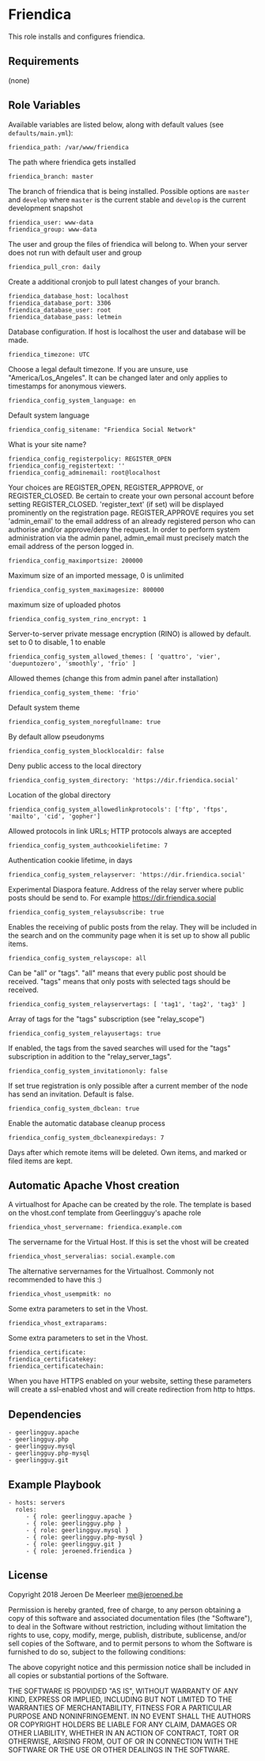 # Friendica


This role installs and configures friendica.

## Requirements

(none)

## Role Variables

Available variables are listed below, along with default values (see `defaults/main.yml`):

    friendica_path: /var/www/friendica
The path where friendica gets installed

    friendica_branch: master
The branch of friendica that is being installed. Possible options are `master` and `develop` where `master` is the current stable and `develop` is the current development snapshot

    friendica_user: www-data
    friendica_group: www-data
The user and group the files of friendica will belong to. When your server does not run with default user and group

    friendica_pull_cron: daily
Create a additional cronjob to pull latest changes of your branch.

    friendica_database_host: localhost
    friendica_database_port: 3306
    friendica_database_user: root
    friendica_database_pass: letmein
Database configuration. If host is localhost the user and database will be made.

    friendica_timezone: UTC
Choose a legal default timezone. If you are unsure, use "America/Los_Angeles".
It can be changed later and only applies to timestamps for anonymous viewers.

    friendica_config_system_language: en
Default system language

    friendica_config_sitename: "Friendica Social Network"
What is your site name?

    friendica_config_registerpolicy: REGISTER_OPEN
    friendica_config_registertext: ''
    friendica_config_adminemail: root@localhost
Your choices are REGISTER_OPEN, REGISTER_APPROVE, or REGISTER_CLOSED.
Be certain to create your own personal account before setting
REGISTER_CLOSED. 'register_text' (if set) will be displayed prominently on
the registration page. REGISTER_APPROVE requires you set 'admin_email'
to the email address of an already registered person who can authorise
and/or approve/deny the request.
In order to perform system administration via the admin panel, admin_email
must precisely match the email address of the person logged in.

    friendica_config_maximportsize: 200000
Maximum size of an imported message, 0 is unlimited

    friendica_config_system_maximagesize: 800000
maximum size of uploaded photos

    friendica_config_system_rino_encrypt: 1
Server-to-server private message encryption (RINO) is allowed by default.
set to 0 to disable, 1 to enable

    friendica_config_system_allowed_themes: [ 'quattro', 'vier', 'duepuntozero', 'smoothly', 'frio' ]
Allowed themes (change this from admin panel after installation)
    
    friendica_config_system_theme: 'frio'
Default system theme

    friendica_config_system_noregfullname: true
By default allow pseudonyms

    friendica_config_system_blocklocaldir: false
Deny public access to the local directory

    friendica_config_system_directory: 'https://dir.friendica.social'
Location of the global directory

    friendica_config_system_allowedlinkprotocols': ['ftp', 'ftps', 'mailto', 'cid', 'gopher']
Allowed protocols in link URLs; HTTP protocols always are accepted

    friendica_config_system_authcookielifetime: 7
Authentication cookie lifetime, in days

    friendica_config_system_relayserver: 'https://dir.friendica.social'
Experimental Diaspora feature. Address of the relay server where public posts should be send to. For example https://dir.friendica.social

    friendica_config_system_relaysubscribe: true
Enables the receiving of public posts from the relay. They will be included in the search and on the community page when it is set up to show all public items.

    friendica_config_system_relayscope: all
Can be "all" or "tags". "all" means that every public post should be received. "tags" means that only posts with selected tags should be received.

    friendica_config_system_relayservertags: [ 'tag1', 'tag2', 'tag3' ]
Array of tags for the "tags" subscription (see "relay_scope")

    friendica_config_system_relayusertags: true
If enabled, the tags from the saved searches will used for the "tags" subscription in addition to the "relay_server_tags".

    friendica_config_system_invitationonly: false
If set true registration is only possible after a current member of the node has send an invitation. Default is false.

    friendica_config_system_dbclean: true
Enable the automatic database cleanup process

    friendica_config_system_dbcleanexpiredays: 7
Days after which remote items will be deleted. Own items, and marked or filed items are kept.

## Automatic Apache Vhost creation

A virtualhost for Apache can be created by the role. The template is based on the vhost.conf template from Geerlingguy's apache role

    friendica_vhost_servername: friendica.example.com
The servername for the Virtual Host. If this is set the vhost will be created

    friendica_vhost_serveralias: social.example.com
The alternative servernames for the Virtualhost. Commonly not recommended to have this :)

    friendica_vhost_usempmitk: no
Some extra parameters to set in the Vhost.

    friendica_vhost_extraparams:
Some extra parameters to set in the Vhost.

    friendica_certificate:
    friendica_certificatekey:
    friendica_certificatechain:
When you have HTTPS enabled on your website, setting these parameters will create a ssl-enabled vhost and will create redirection from http to https.

## Dependencies

    - geerlingguy.apache
    - geerlingguy.php
    - geerlingguy.mysql
    - geerlingguy.php-mysql
    - geerlingguy.git

## Example Playbook

    - hosts: servers
      roles:
         - { role: geerlingguy.apache }
         - { role: geerlingguy.php }
         - { role: geerlingguy.mysql }
         - { role: geerlingguy.php-mysql }
         - { role: geerlingguy.git }
         - { role: jeroened.friendica }

## License

Copyright 2018 Jeroen De Meerleer <me@jeroened.be>

Permission is hereby granted, free of charge, to any person obtaining a copy of this software and associated documentation files (the "Software"), to deal in the Software without restriction, including without limitation the rights to use, copy, modify, merge, publish, distribute, sublicense, and/or sell copies of the Software, and to permit persons to whom the Software is furnished to do so, subject to the following conditions:

The above copyright notice and this permission notice shall be included in all copies or substantial portions of the Software.

THE SOFTWARE IS PROVIDED "AS IS", WITHOUT WARRANTY OF ANY KIND, EXPRESS OR IMPLIED, INCLUDING BUT NOT LIMITED TO THE WARRANTIES OF MERCHANTABILITY, FITNESS FOR A PARTICULAR PURPOSE AND NONINFRINGEMENT. IN NO EVENT SHALL THE AUTHORS OR COPYRIGHT HOLDERS BE LIABLE FOR ANY CLAIM, DAMAGES OR OTHER LIABILITY, WHETHER IN AN ACTION OF CONTRACT, TORT OR OTHERWISE, ARISING FROM, OUT OF OR IN CONNECTION WITH THE SOFTWARE OR THE USE OR OTHER DEALINGS IN THE SOFTWARE.

